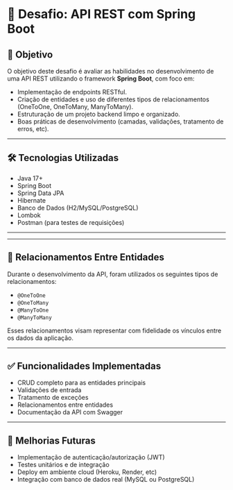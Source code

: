 # 📌 Desafio: API REST com Spring Boot

## 🧠 Objetivo

O objetivo deste desafio é avaliar as habilidades no desenvolvimento de uma API REST utilizando o framework **Spring Boot**, com foco em:

- Implementação de endpoints RESTful.
- Criação de entidades e uso de diferentes tipos de relacionamentos (OneToOne, OneToMany, ManyToMany).
- Estruturação de um projeto backend limpo e organizado.
- Boas práticas de desenvolvimento (camadas, validações, tratamento de erros, etc).

---

## 🛠️ Tecnologias Utilizadas

- Java 17+
- Spring Boot
- Spring Data JPA
- Hibernate
- Banco de Dados (H2/MySQL/PostgreSQL)
- Lombok
- Postman (para testes de requisições)

---

---

## 🔁 Relacionamentos Entre Entidades

Durante o desenvolvimento da API, foram utilizados os seguintes tipos de relacionamentos:

- `@OneToOne`
- `@OneToMany`
- `@ManyToOne`
- `@ManyToMany`

Esses relacionamentos visam representar com fidelidade os vínculos entre os dados da aplicação.

---



## ✅ Funcionalidades Implementadas

- CRUD completo para as entidades principais  
- Validações de entrada  
- Tratamento de exceções  
- Relacionamentos entre entidades  
- Documentação da API com Swagger

---

## 🚀 Melhorias Futuras

- Implementação de autenticação/autorização (JWT)  
- Testes unitários e de integração  
- Deploy em ambiente cloud (Heroku, Render, etc)  
- Integração com banco de dados real (MySQL ou PostgreSQL)
